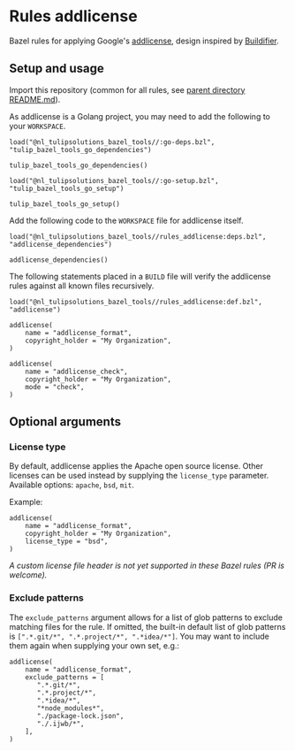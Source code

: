 # Rules addlicense

Bazel rules for applying Google's [addlicense](https://github.com/google/addlicense), design inspired by
[Buildifier](https://github.com/bazelbuild/buildtools/tree/master/buildifier).

## Setup and usage

Import this repository (common for all rules, see [parent directory README.md](../README.md)).

As addlicense is a Golang project, you may need to add the following to your `WORKSPACE`.

    load("@nl_tulipsolutions_bazel_tools//:go-deps.bzl", "tulip_bazel_tools_go_dependencies")

    tulip_bazel_tools_go_dependencies()

    load("@nl_tulipsolutions_bazel_tools//:go-setup.bzl", "tulip_bazel_tools_go_setup")

    tulip_bazel_tools_go_setup()

Add the following code to the `WORKSPACE` file for addlicense itself.

    load("@nl_tulipsolutions_bazel_tools//rules_addlicense:deps.bzl", "addlicense_dependencies")

    addlicense_dependencies()

The following statements placed in a `BUILD` file will verify the addlicense rules against all known files recursively.

    load("@nl_tulipsolutions_bazel_tools//rules_addlicense:def.bzl", "addlicense")

    addlicense(
        name = "addlicense_format",
        copyright_holder = "My Organization",
    )

    addlicense(
        name = "addlicense_check",
        copyright_holder = "My Organization",
        mode = "check",
    )

## Optional arguments

### License type

By default, addlicense applies the Apache open source license.
Other licenses can be used instead by supplying the `license_type` parameter.
Available options: `apache`, `bsd`, `mit`.

Example:

    addlicense(
        name = "addlicense_format",
        copyright_holder = "My Organization",
        license_type = "bsd",
    )

*A custom license file header is not yet supported in these Bazel rules (PR is welcome).*

### Exclude patterns

The `exclude_patterns` argument allows for a list of glob patterns to exclude matching files for the rule.
If omitted, the built-in default list of glob patterns is `[".*.git/*", ".*.project/*", ".*idea/*"]`.
You may want to include them again when supplying your own set, e.g.:

    addlicense(
        name = "addlicense_format",
        exclude_patterns = [
           ".*.git/*",
           ".*.project/*",
           ".*idea/*",
           "*node_modules*",
           "./package-lock.json",
           "./.ijwb/*",
        ],
    )
